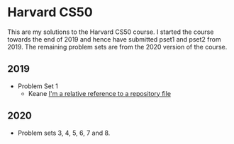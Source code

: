 # Harvard CS50
This are my solutions to the Harvard CS50 course. I started the course towards the end of 2019 and hence have submitted pset1 and pset2 from 2019. The remaining problem sets are from the 2020 version of the course.

## 2019
* Problem Set 1
  * Keane
[I'm a relative reference to a repository file](HarvardCS50/2019/pset1)

## 2020
* Problem sets 3, 4, 5, 6, 7 and 8.
